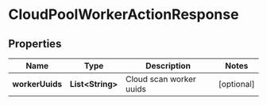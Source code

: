 
# CloudPoolWorkerActionResponse

## Properties
Name | Type | Description | Notes
------------ | ------------- | ------------- | -------------
**workerUuids** | **List&lt;String&gt;** | Cloud scan worker uuids |  [optional]



